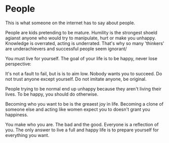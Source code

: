 # People
This is what someone on the internet has to say about people. 

People are kids pretending to be mature. 
Humility is the strongest shoeld agianst anyone who would try to manipulate, hurt or make you unhappy. 
Knowledge is overrated, acting is underrated. 
That's why so many 'thinkers' are underachievers and successful people seem ignorant/ 

You must live for yourself. The goal of your life is to be happy, never lose perspective: 

It's not a fault to fail, but is is to aim low. Nobody wants you to succeed. Do not trust anyone except yourself. Do not imitate anyone, be original. 

People trying to be normal end up unhappy because they aren't living their lives. To be happy, you should do otherwise. 

Becoming who you want to be is the greaest joy in life. Becoming a clone of someone else and acting like women expect you to doesn't grant you happiness. 



You make who you are. The bad and the good. Everyone is a reflection of you. The only answer to live a full and happy life is to prepare yourself for everything you want. 